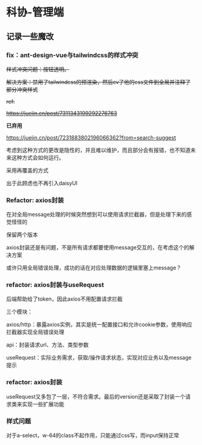 # 科协-管理端

## 记录一些魔改

### fix：ant-design-vue与tailwindcss的样式冲突

~~样式冲突问题：按钮透明。~~

~~解决方案：禁用了tailwindcss的预渲染，然后cv了他的css文件到全局并注释了部分冲突样式~~

~~ref:~~

~~https://juejin.cn/post/7311343199292276763~~

**已弃用**

https://juejin.cn/post/7231883802196066362?from=search-suggest

考虑到这种方式的更改是隐性的，并且难以维护，而且部分会有报错，也不知道未来这种方式会如何运行。

采用再覆盖的方式

出于此顾虑也不再引入daisyUI

### Refactor: axios封装

在对全局message处理的时候突然想到可以使用请求拦截器，但是处理下来的感觉怪怪的

保留两个版本

axios封装还是有问题，不是所有请求都要使用message交互的，在考虑这个的解决方案

或许只用全局错误处理，成功的话在对应处理数据的逻辑里塞上message？

### refactor: axios封装与useRequest

后端帮助给了token，因此axios不用配置请求拦截

三个模块：

axios/http：暴露axios实例，其实是统一配置接口和允许cookie参数，使用响应拦截器实现全局错误处理

api：封装请求url、方法、类型参数

useRequest：实际业务需求，获取/操作请求状态，实现对应业务以及message提示

### refactor: axios封装

useRequest又多包了一层，不符合需求。最后的version还是采取了封装一个请求类来实现一些扩展功能

### 样式问题

对于a-select，w-64的class不起作用，只能通过css写，而input保持正常
